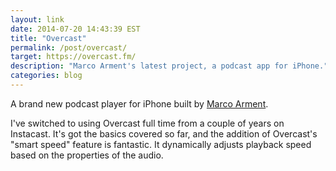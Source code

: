 ```yaml
---
layout: link
date: 2014-07-20 14:43:39 EST
title: "Overcast"
permalink: /post/overcast/
target: https://overcast.fm/
description: "Marco Arment's latest project, a podcast app for iPhone."
categories: blog
---
```


A brand new podcast player for iPhone built by [Marco Arment](http://www.marco.org/).

I've switched to using Overcast full time from a couple of years on Instacast. It's got the basics covered so far, and the addition of Overcast's "smart speed" feature is fantastic. It dynamically adjusts playback speed based on the properties of the audio.
